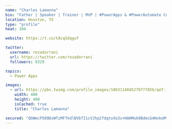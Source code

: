 ```yaml
---
name: "Charles Lamanna"
bio: "Father | Speaker | Trainer | MVP | #PowerApps & #PowerAutomate Community Super User | YouTuber Right-pointing triangle http://youtube.com/c/rezadorrani | Learn - Share - Clockwise rightwards and leftwards open circle arrows"
location: Houston, TX
type: "profile"
heat: 104

website: https://t.co/tAcqSdqguf

twitter:
  username: rezadorrani
  url: https://twitter.com/rezadorrani
  followers: 9329

topics:
  - Power Apps

images:
  - url: https://pbs.twimg.com/profile_images/1063114045270777856/qeT-jpWr_400x400.jpg
    width: 400
    height: 400
    isCached: true
    title: "Charles Lamanna"

secured: "QGWmcP509DzWTzMFfkdlBVbTI1cVJhp2fdqtxXo3s+HAHMok0BdmcG4HokoMt3Rkv15HEClhvLx/GpVba6/mT2BRnJK+rE46dTCVsPw0DnC9qVf9Z0wXdNyeWf7KkNNSK/cRGMtcfHj3qS1EhBJC4Oh9e2oGjjxdbprIBm6dkqLX53EtRasxCjSzKXU2KKyT82fhDM6eJaR6MiNsegGe0l2TrlDJxzVp3h/72zgeewpvLy+d+AEbvIp1J3gr2ZZVaI0HRFB2MHKFNunEd6F8V9qbAjnxpG3qtqVL+GebDCCjXfYLz6TjhisP2sAAXZqmS4nd0UixRXrZqCgZIYrl7XfeihTup/v6G+TLE5E6poEwjI1RzjKlfW59rcyFiW+8bXnvs7YR6CtHbTa6rov/VBYXMcomSIQ6646MVJqJLHc=;IfWR+YQaFjH0An+TN97vfw=="
---
```


